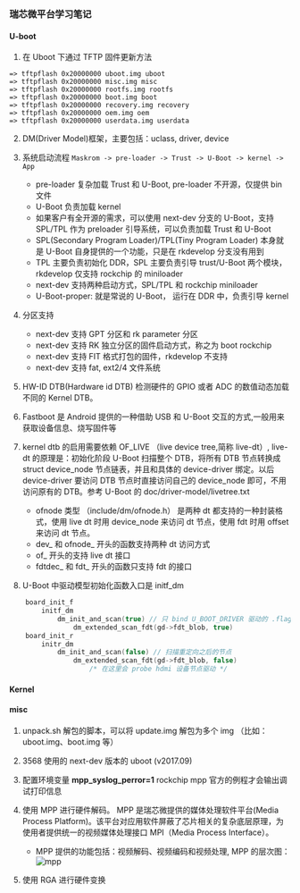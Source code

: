 ### 瑞芯微平台学习笔记

#### U-boot

1. 在 Uboot 下通过 TFTP 固件更新方法
```
=> tftpflash 0x20000000 uboot.img uboot
=> tftpflash 0x20000000 misc.img misc
=> tftpflash 0x20000000 rootfs.img rootfs
=> tftpflash 0x20000000 boot.img boot
=> tftpflash 0x20000000 recovery.img recovery
=> tftpflash 0x20000000 oem.img oem
=> tftpflash 0x20000000 userdata.img userdata
```

2. DM(Driver Model)框架，主要包括：uclass, driver, device

3. 系统启动流程
``
Maskrom -> pre-loader -> Trust -> U-Boot -> kernel -> App
``
    * pre-loader 复杂加载 Trust 和 U-Boot, pre-loader 不开源，仅提供 bin 文件
    * U-Boot 负责加载 kernel
    * 如果客户有全开源的需求，可以使用 next-dev 分支的 U-Boot，支持 SPL/TPL 作为 preloader 引导系统，可以负责加载 Trust 和 U-Boot
    * SPL(Secondary Program Loader)/TPL(Tiny Program Loader) 本身就是 U-Boot 自身提供的一个功能，只是在 rkdevelop 分支没有用到
    * TPL 主要负责初始化 DDR，SPL 主要负责引导 trust/U-Boot 两个模块，rkdevelop 仅支持 rockchip 的 miniloader
    * next-dev 支持两种启动方式，SPL/TPL 和 rockchip miniloader
    * U-Boot-proper: 就是常说的 U-Boot， 运行在 DDR 中，负责引导 kernel

4. 分区支持
    * next-dev 支持 GPT 分区和 rk parameter 分区
    * next-dev 支持 RK 独立分区的固件启动方式，称之为 boot rockchip
    * next-dev 支持 FIT 格式打包的固件，rkdevelop 不支持
    * next-dev 支持 fat, ext2/4 文件系统

5. HW-ID DTB(Hardware id DTB) 检测硬件的 GPIO 或者 ADC 的数值动态加载不同的 Kernel DTB。
6. Fastboot 是 Android 提供的一种借助 USB 和 U-Boot 交互的方式,一般用来获取设备信息、烧写固件等
7. kernel dtb 的启用需要依赖 OF_LIVE （live device tree,简称 live-dt）, live-dt 的原理是：初始化阶段 U-Boot 扫描整个 DTB，将所有 DTB 节点转换成 struct device_node 节点链表，并且和具体的 device-driver 绑定。以后 device-driver 要访问 DTB 节点时直接访问自己的 device_node 即可，不用访问原有的 DTB。参考 U-Boot 的 doc/driver-model/livetree.txt
    * ofnode 类型 （include/dm/ofnode.h） 是两种 dt 都支持的一种封装格式，使用 live dt 时用 device_node 来访问 dt 节点，使用 fdt 时用 offset 来访问 dt 节点。
    * dev_ 和 ofnode_ 开头的函数支持两种 dt 访问方式
    * of_ 开头的支持 live dt 接口
    * fdtdec_ 和 fdt_ 开头的函数只支持 fdt 的接口
8. U-Boot 中驱动模型初始化函数入口是 initf_dm
``` C
    board_init_f
        initf_dm
            dm_init_and_scan(true) // 只 bind U_BOOT_DRIVER 驱动的 .flags = 具有 DM_FLAG_PRE_RELOC 属性的 dirver
                dm_extended_scan_fdt(gd->fdt_blob, true)
    board_init_r
        initr_dm
            dm_init_and_scan(false) // 扫描重定向之后的节点
                dm_extended_scan_fdt(gd->fdt_blob, false)
                    /* 在这里会 probe hdmi 设备节点驱动 */
```

#### Kernel


#### misc

1. unpack.sh 解包的脚本，可以将 update.img 解包为多个 img （比如：uboot.img、boot.img 等）

2. 3568 使用的 next-dev 版本的 uboot (v2017.09)

3. 配置环境变量 **mpp_syslog_perror=1** rockchip mpp 官方的例程才会输出调试打印信息

4. 使用 MPP 进行硬件解码。 MPP 是瑞芯微提供的媒体处理软件平台(Media Process Platform)。该平台对应用软件屏蔽了芯片相关的复杂底层原理，为使用者提供统一的视频媒体处理接口 MPI（Media Process Interface）。
    * MPP 提供的功能包括：视频解码、视频编码和视频处理, MPP 的层次图：
      ![mpp](../figures/mpp.png)
    
      
    
5. 使用 RGA 进行硬件变换
